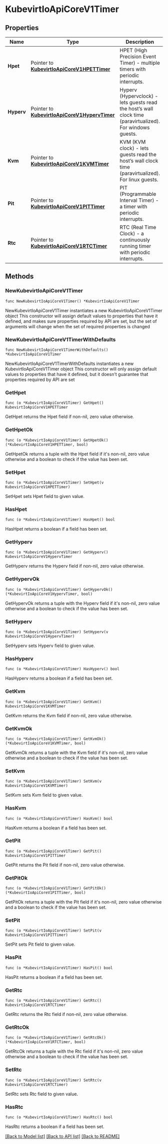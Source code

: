 # KubevirtIoApiCoreV1Timer

## Properties

Name | Type | Description | Notes
------------ | ------------- | ------------- | -------------
**Hpet** | Pointer to [**KubevirtIoApiCoreV1HPETTimer**](KubevirtIoApiCoreV1HPETTimer.md) | HPET (High Precision Event Timer) - multiple timers with periodic interrupts. | [optional] 
**Hyperv** | Pointer to [**KubevirtIoApiCoreV1HypervTimer**](KubevirtIoApiCoreV1HypervTimer.md) | Hyperv (Hypervclock) - lets guests read the host’s wall clock time (paravirtualized). For windows guests. | [optional] 
**Kvm** | Pointer to [**KubevirtIoApiCoreV1KVMTimer**](KubevirtIoApiCoreV1KVMTimer.md) | KVM  (KVM clock) - lets guests read the host’s wall clock time (paravirtualized). For linux guests. | [optional] 
**Pit** | Pointer to [**KubevirtIoApiCoreV1PITTimer**](KubevirtIoApiCoreV1PITTimer.md) | PIT (Programmable Interval Timer) - a timer with periodic interrupts. | [optional] 
**Rtc** | Pointer to [**KubevirtIoApiCoreV1RTCTimer**](KubevirtIoApiCoreV1RTCTimer.md) | RTC (Real Time Clock) - a continuously running timer with periodic interrupts. | [optional] 

## Methods

### NewKubevirtIoApiCoreV1Timer

`func NewKubevirtIoApiCoreV1Timer() *KubevirtIoApiCoreV1Timer`

NewKubevirtIoApiCoreV1Timer instantiates a new KubevirtIoApiCoreV1Timer object
This constructor will assign default values to properties that have it defined,
and makes sure properties required by API are set, but the set of arguments
will change when the set of required properties is changed

### NewKubevirtIoApiCoreV1TimerWithDefaults

`func NewKubevirtIoApiCoreV1TimerWithDefaults() *KubevirtIoApiCoreV1Timer`

NewKubevirtIoApiCoreV1TimerWithDefaults instantiates a new KubevirtIoApiCoreV1Timer object
This constructor will only assign default values to properties that have it defined,
but it doesn't guarantee that properties required by API are set

### GetHpet

`func (o *KubevirtIoApiCoreV1Timer) GetHpet() KubevirtIoApiCoreV1HPETTimer`

GetHpet returns the Hpet field if non-nil, zero value otherwise.

### GetHpetOk

`func (o *KubevirtIoApiCoreV1Timer) GetHpetOk() (*KubevirtIoApiCoreV1HPETTimer, bool)`

GetHpetOk returns a tuple with the Hpet field if it's non-nil, zero value otherwise
and a boolean to check if the value has been set.

### SetHpet

`func (o *KubevirtIoApiCoreV1Timer) SetHpet(v KubevirtIoApiCoreV1HPETTimer)`

SetHpet sets Hpet field to given value.

### HasHpet

`func (o *KubevirtIoApiCoreV1Timer) HasHpet() bool`

HasHpet returns a boolean if a field has been set.

### GetHyperv

`func (o *KubevirtIoApiCoreV1Timer) GetHyperv() KubevirtIoApiCoreV1HypervTimer`

GetHyperv returns the Hyperv field if non-nil, zero value otherwise.

### GetHypervOk

`func (o *KubevirtIoApiCoreV1Timer) GetHypervOk() (*KubevirtIoApiCoreV1HypervTimer, bool)`

GetHypervOk returns a tuple with the Hyperv field if it's non-nil, zero value otherwise
and a boolean to check if the value has been set.

### SetHyperv

`func (o *KubevirtIoApiCoreV1Timer) SetHyperv(v KubevirtIoApiCoreV1HypervTimer)`

SetHyperv sets Hyperv field to given value.

### HasHyperv

`func (o *KubevirtIoApiCoreV1Timer) HasHyperv() bool`

HasHyperv returns a boolean if a field has been set.

### GetKvm

`func (o *KubevirtIoApiCoreV1Timer) GetKvm() KubevirtIoApiCoreV1KVMTimer`

GetKvm returns the Kvm field if non-nil, zero value otherwise.

### GetKvmOk

`func (o *KubevirtIoApiCoreV1Timer) GetKvmOk() (*KubevirtIoApiCoreV1KVMTimer, bool)`

GetKvmOk returns a tuple with the Kvm field if it's non-nil, zero value otherwise
and a boolean to check if the value has been set.

### SetKvm

`func (o *KubevirtIoApiCoreV1Timer) SetKvm(v KubevirtIoApiCoreV1KVMTimer)`

SetKvm sets Kvm field to given value.

### HasKvm

`func (o *KubevirtIoApiCoreV1Timer) HasKvm() bool`

HasKvm returns a boolean if a field has been set.

### GetPit

`func (o *KubevirtIoApiCoreV1Timer) GetPit() KubevirtIoApiCoreV1PITTimer`

GetPit returns the Pit field if non-nil, zero value otherwise.

### GetPitOk

`func (o *KubevirtIoApiCoreV1Timer) GetPitOk() (*KubevirtIoApiCoreV1PITTimer, bool)`

GetPitOk returns a tuple with the Pit field if it's non-nil, zero value otherwise
and a boolean to check if the value has been set.

### SetPit

`func (o *KubevirtIoApiCoreV1Timer) SetPit(v KubevirtIoApiCoreV1PITTimer)`

SetPit sets Pit field to given value.

### HasPit

`func (o *KubevirtIoApiCoreV1Timer) HasPit() bool`

HasPit returns a boolean if a field has been set.

### GetRtc

`func (o *KubevirtIoApiCoreV1Timer) GetRtc() KubevirtIoApiCoreV1RTCTimer`

GetRtc returns the Rtc field if non-nil, zero value otherwise.

### GetRtcOk

`func (o *KubevirtIoApiCoreV1Timer) GetRtcOk() (*KubevirtIoApiCoreV1RTCTimer, bool)`

GetRtcOk returns a tuple with the Rtc field if it's non-nil, zero value otherwise
and a boolean to check if the value has been set.

### SetRtc

`func (o *KubevirtIoApiCoreV1Timer) SetRtc(v KubevirtIoApiCoreV1RTCTimer)`

SetRtc sets Rtc field to given value.

### HasRtc

`func (o *KubevirtIoApiCoreV1Timer) HasRtc() bool`

HasRtc returns a boolean if a field has been set.


[[Back to Model list]](../README.md#documentation-for-models) [[Back to API list]](../README.md#documentation-for-api-endpoints) [[Back to README]](../README.md)



